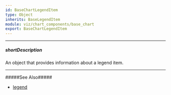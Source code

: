 ```yaml
---
id: BaseChartLegendItem
type: Object
inherits: BaseLegendItem
module: viz/chart_components/base_chart
export: BaseChartLegendItem
---
```

---
##### shortDescription
An object that provides information about a legend item.

---
#####See Also#####
- [legend](/api-reference/10%20UI%20Components/BaseChart/1%20Configuration/legend '{basewidgetpath}/Configuration/legend/')